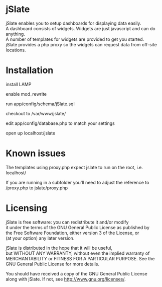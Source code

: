# jSlate

jSlate enables you to setup dashboards for displaying data easily.  
A dashboard consists of widgets. Widgets are just javascript and can do anything.  
A number of templates for widgets are provided to get you started.  
jSlate provides a php proxy so the widgets can request data from off-site locations.

# Installation

install LAMP

enable mod_rewrite

run app/config/schema/jSlate.sql

checkout to /var/www/jslate/

edit app/config/database.php to match your settings

open up localhost/jslate

# Known issues

The templates using proxy.php expect jslate to run on the root, i.e. localhost/

If you are running in a subfolder you'll need to adjust the reference to /proxy.php to jslate/proxy.php

# Licensing

jSlate is free software: you can redistribute it and/or modify  
it under the terms of the GNU General Public License as published by  
the Free Software Foundation, either version 3 of the License, or  
(at your option) any later version.  

jSlate is distributed in the hope that it will be useful,  
but WITHOUT ANY WARRANTY; without even the implied warranty of  
MERCHANTABILITY or FITNESS FOR A PARTICULAR PURPOSE.  See the  
GNU General Public License for more details.  

You should have received a copy of the GNU General Public License  
along with jSlate.  If not, see <http://www.gnu.org/licenses/>.